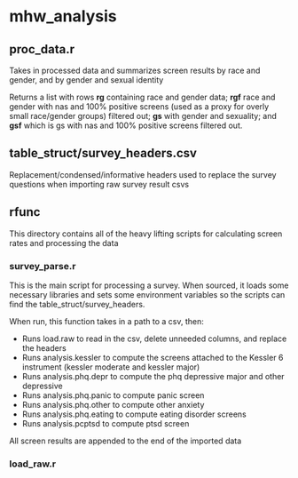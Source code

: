 # mhw_analysis

## proc_data.r ##
Takes in processed data and summarizes screen results by race and gender, and by gender and sexual identity

Returns a list with rows **rg** containing race and gender data; **rgf** race and gender with nas and 100% positive screens (used as a proxy for overly small race/gender groups) filtered out; **gs** with gender and sexuality; and **gsf** which is gs with nas and 100% positive screens filtered out.

## table_struct/survey_headers.csv ##
Replacement/condensed/informative headers used to replace the survey questions when importing raw survey result csvs

## rfunc ##
This directory contains all of the heavy lifting scripts for calculating screen rates and processing the data

### survey_parse.r ###
This is the main script for processing a survey. When sourced, it loads some necessary libraries and sets some environment variables so the scripts can find the table_struct/survey_headers.

When run, this function takes in a path to a csv, then:

   * Runs load.raw to read in the csv, delete unneeded columns, and replace the headers
   * Runs analysis.kessler to compute the screens attached to the Kessler 6 instrument (kessler moderate and kessler major)
   * Runs analysis.phq.depr to compute the phq depressive major and other depressive
   * Runs analysis.phq.panic to compute panic screen
   * Runs analysis.phq.other to compute other anxiety
   * Runs analysis.phq.eating to compute eating disorder screens
   * Runs analysis.pcptsd to compute ptsd screen
	
   All screen results are appended to the end of the imported data
   
### load_raw.r ###
